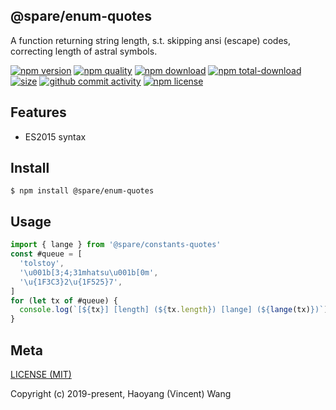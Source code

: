 ## @spare/enum-quotes
A function returning string length,
s.t. 
    skipping ansi (escape) codes,
    correcting length of astral symbols.

[![npm version][npm-image]][npm-url]
[![npm quality][quality-image]][quality-url]
[![npm download][download-image]][npm-url]
[![npm total-download][total-download-image]][npm-url]
[![size][size]][size-url]
[![github commit activity][commit-image]][github-url]
[![npm license][license-image]][npm-url]

## Features

- ES2015 syntax

## Install
```console
$ npm install @spare/enum-quotes
```

## Usage
```js
import { lange } from '@spare/constants-quotes'
const #queue = [
  'tolstoy',
  '\u001b[3;4;31mhatsu\u001b[0m',
  '\u{1F3C3}2\u{1F525}7',
]
for (let tx of #queue) {
  console.log(`[${tx}] [length] (${tx.length}) [lange] (${lange(tx)})`)
}
```

## Meta
[LICENSE (MIT)](LICENSE)

Copyright (c) 2019-present, Haoyang (Vincent) Wang

[//]: <> (Shields)
[npm-image]: https://img.shields.io/npm/v/@spare/enum-quotes.svg?style=flat-square
[quality-image]: http://npm.packagequality.com/shield/@spare/enum-quotes.svg?style=flat-square
[download-image]: https://img.shields.io/npm/dm/@spare/enum-quotes.svg?style=flat-square
[total-download-image]:https://img.shields.io/npm/dt/@spare/enum-quotes.svg?style=flat-square
[license-image]: https://img.shields.io/npm/l/@spare/enum-quotes.svg?style=flat-square
[commit-image]: https://img.shields.io/github/commit-activity/y/hoyeungw/spare/enum-quotes?style=flat-square
[size]: https://flat.badgen.net/packagephobia/install/@spare/enum-quotes

[//]: <> (Link)
[npm-url]: https://npmjs.org/package/@spare/enum-quotes
[quality-url]: http://packagequality.com/#?package=@spare/enum-quotes
[github-url]: https://github.com/gadge/@spare/enum-quotes
[size-url]: https://packagephobia.now.sh/result?p=@spare/enum-quotes
